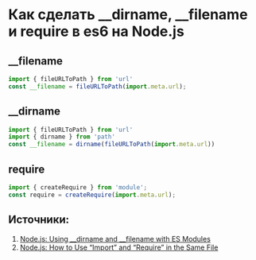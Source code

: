 # Как сделать __dirname, __filename и require в es6 на Node.js

## __filename

```js
import { fileURLToPath } from 'url'
const __filename = fileURLToPath(import.meta.url);
```

## __dirname

```js
import { fileURLToPath } from 'url'
import { dirname } from 'path'
const __filename = dirname(fileURLToPath(import.meta.url))
```

## require

```js
import { createRequire } from 'module';
const require = createRequire(import.meta.url);
```

## Источники:

1. [Node.js: Using __dirname and __filename with ES Modules](https://www.kindacode.com/article/node-js-using-__dirname-and-__filename-with-es-modules/)
2. [Node.js: How to Use “Import” and “Require” in the Same File](https://www.kindacode.com/article/node-js-how-to-use-import-and-require-in-the-same-file/)
